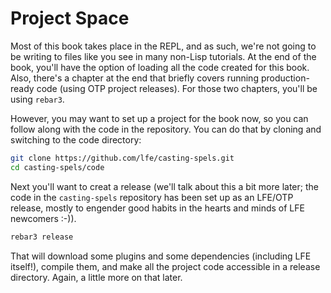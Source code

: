 # Project Space

Most of this book takes place in the REPL, and as such, we're not going to be writing to files like you see in many non-Lisp tutorials. At the end of the book, you'll have the option of loading all the code created for this book. Also, there's a chapter at the end that briefly covers running production-ready code (using OTP project releases). For those two chapters, you'll be using `rebar3`.

However, you may want to set up a project for the book now, so you can follow along with the code in the repository. You can do that by cloning and switching to the code directory:

```bash
git clone https://github.com/lfe/casting-spels.git
cd casting-spels/code
```

Next you'll want to creat a release (we'll talk about this a bit more later; the code in the `casting-spels` repository has been set up as an LFE/OTP release, mostly to engender good habits in the hearts and minds of LFE newcomers :-)).

```bash
rebar3 release
```

That will download some plugins and some dependencies (including LFE itself!), compile them, and make all the project code accessible in a release directory. Again, a little more on that later.
